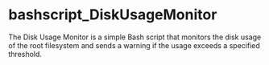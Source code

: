 # bashscript_DiskUsageMonitor
The Disk Usage Monitor is a simple Bash script that monitors the disk usage of the root filesystem and sends a warning if the usage exceeds a specified threshold. 
